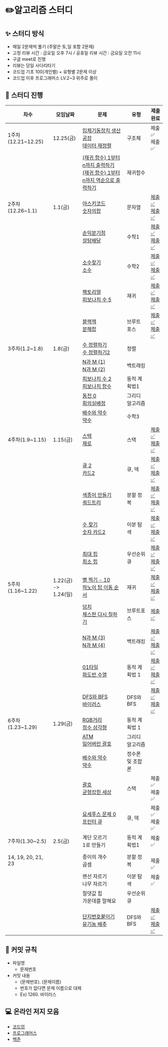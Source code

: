 # ✏️알고리즘 스터디

## ✨ 스터디 방식

* 매일 2문제씩 풀기 (주말은 토,일 포함 2문제)
* 고정 리뷰 시간 : 금요일 오후 7시 / 공휴일 리뷰 시간 : 금요일 오전 11시
* 구글 meet로 진행
* 리뷰는 당일 사다리타기
* 코드업 기초 100(개인별) + 유형별 2문제 이상
* 코드업 이후 프로그래머스 LV.2~3 위주로 풀이

## 📅 스터디 진행

| 차수               | 모임날짜                  | 문제                                                         | 유형             | 제출완료                                                     |
| ------------------ | ------------------------- | ------------------------------------------------------------ | ---------------- | ------------------------------------------------------------ |
| 1주차(12.21~12.25) | 12.25(금)                 | [입체기동장치 생산공장](https://codeup.kr/problem.php?id=1805)<br />[데이터 재정렬](https://codeup.kr/problem.php?id=3004) | 구조체           | 제출✅<br />제출✅                                             |
|                    |                           | [(재귀 함수) 1부터 n까지 출력하기](https://codeup.kr/problem.php?id=1901)<br />[(재귀 함수) 1부터 n까지 역순으로 출력하기](https://codeup.kr/problem.php?id=1902) | 재귀함수         |                                                              |
| 2주차(12.26~1.1)   | 1.1(금)                   | [아스키코드](https://www.acmicpc.net/problem/11654)<br />[숫자의합](https://www.acmicpc.net/problem/11720) | 문자열           | [제출✅](https://github.com/FridayAlgorithm/juhee_study/blob/main/BOJ/STRING/11654.py)<br />[제출✅](https://github.com/FridayAlgorithm/juhee_study/blob/main/BOJ/STRING/11720.py) |
|                    |                           | [손익분기점](https://www.acmicpc.net/problem/1712)<br />[설탕배달](https://www.acmicpc.net/problem/2839) | 수학1            | [제출✅](https://github.com/FridayAlgorithm/juhee_study/blob/main/BOJ/MATH/1712.py)<br />[제출✅](https://github.com/FridayAlgorithm/juhee_study/blob/main/BOJ/MATH/2839.py) |
|                    |                           | [소수찾기](https://www.acmicpc.net/problem/1978)<br />[소수](https://www.acmicpc.net/problem/2581) | 수학2            | [제출✅](https://github.com/FridayAlgorithm/juhee_study/blob/main/BOJ/MATH/1978.py)<br />[제출✅](https://github.com/FridayAlgorithm/juhee_study/blob/main/BOJ/MATH/2581.py) |
|                    |                           | [팩토리얼](https://www.acmicpc.net/problem/10872)<br />[피보나치 수 5](https://www.acmicpc.net/problem/10870) | 재귀             | [제출✅](https://github.com/FridayAlgorithm/juhee_study/blob/main/BOJ/RECURSION/10872.py)<br />[제출✅](https://github.com/FridayAlgorithm/juhee_study/blob/main/BOJ/RECURSION/10870.py) |
|                    |                           | [블랙잭](https://www.acmicpc.net/problem/2798)<br />[분해합](https://www.acmicpc.net/problem/2231) | 브루트 포스      | [제출✅](https://github.com/FridayAlgorithm/juhee_study/blob/main/BOJ/BRUTE_FORCE/2798.py)<br />[제출✅](https://github.com/FridayAlgorithm/juhee_study/blob/main/BOJ/BRUTE_FORCE/2231.py) |
| 3주차(1.2~1.8)     | 1.8(금)                   | [수 정렬하기](https://www.acmicpc.net/problem/2750)<br />[수 정렬하기2](https://www.acmicpc.net/problem/2751) | 정렬             |                                                              |
|                    |                           | [N과 M (1)](https://www.acmicpc.net/problem/15649) <br />[N과 M (2)](https://www.acmicpc.net/problem/15650) | 백트래킹         |                                                              |
|                    |                           | [피보나치 수 2](https://www.acmicpc.net/problem/2748) <br />[피보나치 함수](https://www.acmicpc.net/problem/1003) | 동적 계획법1     |                                                              |
|                    |                           | [동전 0](https://www.acmicpc.net/problem/11047) <br />[회의실배정](https://www.acmicpc.net/problem/1931) | 그리디 알고리즘  |                                                              |
|                    |                           | [배수와 약수](https://www.acmicpc.net/problem/5086)<br />[약수](https://www.acmicpc.net/problem/1037) | 수학3            |                                                              |
| 4주차(1.9~1.15)    | 1.15(금)                  | [스택](https://www.acmicpc.net/problem/10828)<br />[제로](https://www.acmicpc.net/problem/10773) | 스택             | [제출✅](https://github.com/FridayAlgorithm/juhee_study/blob/main/BOJ/STACK/10828.py)<br />[제출✅](https://github.com/FridayAlgorithm/juhee_study/blob/main/BOJ/STACK/10773.py) |
|                    |                           | [큐 2](https://www.acmicpc.net/problem/18258)<br />[카드2](https://www.acmicpc.net/problem/2164) | 큐, 덱           | [제출✅](https://github.com/FridayAlgorithm/juhee_study/blob/main/BOJ/QUEUE_DEQUE/18258.py)<br />[제출✅](https://github.com/FridayAlgorithm/juhee_study/blob/main/BOJ/QUEUE_DEQUE/2164.py) |
|                    |                           | [색종이 만들기](https://www.acmicpc.net/problem/2630)<br />[쿼드트리](https://www.acmicpc.net/problem/1992) | 분할 정복        | [제출✅](https://github.com/FridayAlgorithm/juhee_study/blob/main/BOJ/DEVIDE_CONQUER/2630.py)<br />[제출✅](https://github.com/FridayAlgorithm/juhee_study/blob/main/BOJ/DEVIDE_CONQUER/1992.py) |
|                    |                           | [수 찾기](https://www.acmicpc.net/problem/1920)<br />[숫자 카드2](https://www.acmicpc.net/problem/10816) | 이분 탐색        | [제출✅](https://github.com/FridayAlgorithm/juhee_study/blob/main/BOJ/BINARY_SEARCH/1920.py)<br />[제출✅](https://github.com/FridayAlgorithm/juhee_study/blob/main/BOJ/BINARY_SEARCH/10816.py) |
|                    |                           | [최대 힙](https://www.acmicpc.net/problem/11279)<br />[최소 힙](https://www.acmicpc.net/problem/1927) | 우선순위 큐      | [제출✅](https://github.com/FridayAlgorithm/juhee_study/blob/main/BOJ/PRIORITY_QUEUE/11279.py)<br />[제출✅](https://github.com/FridayAlgorithm/juhee_study/blob/main/BOJ/PRIORITY_QUEUE/1927.py) |
| 5주차(1.16~1.22)   | 1.22(금)<br />-> 1.24(일) | [별 찍기 - 10](https://www.acmicpc.net/problem/2447)<br />[하노이 탑 이동 순서](https://www.acmicpc.net/problem/11729) | 재귀             | [제출✅](https://github.com/FridayAlgorithm/juhee_study/blob/main/BOJ/RECURSION/2447.py)<br />[제출✅](https://github.com/FridayAlgorithm/juhee_study/blob/main/BOJ/RECURSION/11729.py) |
|                    |                           | [덩치](https://www.acmicpc.net/problem/7568)<br />[체스판 다시 칠하기](https://www.acmicpc.net/problem/1018) | 브루트포스       | [제출✅](https://github.com/FridayAlgorithm/juhee_study/blob/main/BOJ/BRUTE_FORCE/7568.py)<br /> |
|                    |                           | [N과 M (3)](https://www.acmicpc.net/problem/15651)<br />[N과 M (4)](https://www.acmicpc.net/problem/15652) | 백트래킹         | [제출✅](https://github.com/FridayAlgorithm/juhee_study/blob/main/BOJ/BACKTRACKING/15651.py)<br />[제출✅](https://github.com/FridayAlgorithm/juhee_study/blob/main/BOJ/BACKTRACKING/15652.py) |
|                    |                           | [01타일](https://www.acmicpc.net/problem/1904)<br />[파도반 수열](https://www.acmicpc.net/problem/9461) | 동적 계획법 1    | [제출✅](https://github.com/FridayAlgorithm/juhee_study/blob/main/BOJ/DYNAMIC_PROGRAMMING/1904.py)<br />[제출✅](https://github.com/FridayAlgorithm/juhee_study/blob/main/BOJ/DYNAMIC_PROGRAMMING/9461.py) |
|                    |                           | [DFS와 BFS](https://www.acmicpc.net/problem/1260)<br />[바이러스](https://www.acmicpc.net/problem/2606) | DFS와 BFS        | [제출✅](https://github.com/FridayAlgorithm/juhee_study/blob/main/BOJ/DFS_BFS/1260.py)<br />[제출✅](https://github.com/FridayAlgorithm/juhee_study/blob/main/BOJ/DFS_BFS/2606.py) |
| 6주차(1.23~1.29)   | 1.29(금)                  | [RGB거리](https://www.acmicpc.net/problem/1149)<br />[정수 삼각형](https://www.acmicpc.net/problem/1932) | 동적 계획법 1    |                                                              |
|                    |                           | [ATM](https://www.acmicpc.net/problem/11399)<br />[잃어버린 괄호](https://www.acmicpc.net/problem/1541) | 그리디 알고리즘  |                                                              |
|                    |                           | [배수와 약수](https://www.acmicpc.net/problem/5086)<br />[약수](https://www.acmicpc.net/problem/1037) | 정수론 및 조합론 |                                                              |
|                    |                           | [괄호](https://www.acmicpc.net/problem/9012)<br />[균형잡힌 세상](https://www.acmicpc.net/problem/4949) | 스택             | 제출✅<br />제출✅                                             |
|                    |                           | [요세푸스 문제 0](https://www.acmicpc.net/problem/11866)<br />[프린터 큐](https://www.acmicpc.net/problem/1966) | 큐, 덱           | 제출✅<br />제출✅                                             |
| 7주차(1.30~2.5)    | 2.5(금)                   | 계단 오르기<br />1로 만들기                                  | 동적 계획법1     | 제출✅                                                        |
| 14, 19, 20, 21, 23 |                           | 종이의 개수<br />곱셈                                        | 분할 정복        | <br />제출✅                                                  |
|                    |                           | 랜선 자르기<br />나무 자르기                                 | 이분 탐색        | 제출✅                                                        |
|                    |                           | 절댓값 힙<br />가운데를 말해요                               | 우선순위 큐      |                                                              |
|                    |                           | [단지번호붙이기](https://www.acmicpc.net/problem/2667)<br />[유기농 배추](https://www.acmicpc.net/problem/1012) | DFS와 BFS        | [제출✅](https://github.com/FridayAlgorithm/juhee_study/blob/main/BOJ/DFS_BFS/2667.py)<br />[제출✅](https://github.com/FridayAlgorithm/juhee_study/blob/main/BOJ/DFS_BFS/1012.py) |



## 🙋 커밋 규칙

* 파일명
  * 문제번호
* 커밋 내용
  * (문제번호). (문제이름)
  * 번호가 없다면 문제 이름으로 대체
  * Ex) 1260. 바이러스

## **💻** 온라인 저지 모음

* [코드업](https://codeup.kr/index.php)
* [프로그래머스](https://programmers.co.kr/)
* [백준](https://www.acmicpc.net/)


